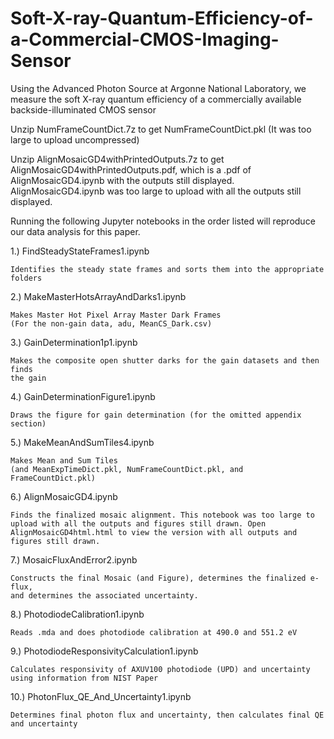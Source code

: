 # Soft-X-ray-Quantum-Efficiency-of-a-Commercial-CMOS-Imaging-Sensor
Using the Advanced Photon Source at Argonne National Laboratory, we measure the soft X-ray quantum efficiency of a commercially available backside-illuminated CMOS sensor


Unzip NumFrameCountDict.7z to get NumFrameCountDict.pkl (It was too large to upload uncompressed)

Unzip AlignMosaicGD4withPrintedOutputs.7z to get AlignMosaicGD4withPrintedOutputs.pdf, which is a .pdf of AlignMosaicGD4.ipynb with the outputs still displayed. AlignMosaicGD4.ipynb was too large to upload with all the outputs still displayed.

Running the following Jupyter notebooks in the order listed will reproduce our data analysis for this paper.

1.)  FindSteadyStateFrames1.ipynb

	Identifies the steady state frames and sorts them into the appropriate folders

2.)  MakeMasterHotsArrayAndDarks1.ipynb

	Makes Master Hot Pixel Array Master Dark Frames 
	(For the non-gain data, adu, MeanCS_Dark.csv)

3.)  GainDetermination1p1.ipynb

	Makes the composite open shutter darks for the gain datasets and then finds 
	the gain

4.)  GainDeterminationFigure1.ipynb

	Draws the figure for gain determination (for the omitted appendix section)

5.)  MakeMeanAndSumTiles4.ipynb

	Makes Mean and Sum Tiles 
	(and MeanExpTimeDict.pkl, NumFrameCountDict.pkl, and FrameCountDict.pkl)

6.)  AlignMosaicGD4.ipynb

	Finds the finalized mosaic alignment. This notebook was too large to upload with all the outputs and figures still drawn. Open AlignMosaicGD4html.html to view the version with all outputs and figures still drawn. 

7.)  MosaicFluxAndError2.ipynb

	Constructs the final Mosaic (and Figure), determines the finalized e- flux,
	and determines the associated uncertainty.

8.)  PhotodiodeCalibration1.ipynb

	Reads .mda and does photodiode calibration at 490.0 and 551.2 eV

9.)  PhotodiodeResponsivityCalculation1.ipynb

	Calculates responsivity of AXUV100 photodiode (UPD) and uncertainty 
	using information from NIST Paper

10.) PhotonFlux_QE_And_Uncertainty1.ipynb

	Determines final photon flux and uncertainty, then calculates final QE 
	and uncertainty
